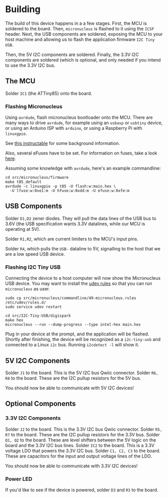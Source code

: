 # Building

The build of this device happens in a a few stages. First, the MCU is soldered
to the board. Then, `micronucleus` is flashed to it using the `ICSP` header.
Next, the USB components are soldered, exposing the MCU to your host machine
and allowing us to flash the application firmware `I2C Tiny USB`.

Then, the 5V I2C components are soldered. Finally, the 3.3V I2C components
are soldered (which is optional, and only needed if you intend to use the
3.3V I2C bus.

## The MCU

Solder `IC1` (the ATTiny85) onto the board.

### Flashing Micronucleus

Using `avrdude`, flash micronucleus bootloader onto the MCU. There are many
ways to drive `avrdude`, for example using an `usbasp` or `usbtiny` device,
or using an Arduino ISP with `arduino`, or using a Raspberry Pi with
`linuxgpio`.

See [this instructable](https://www.instructables.com/id/Refresh-Your-DigiSpark-clone-With-a-Smaller-Bootlo/)
for some background information.

Also, several eFuses have to be set. For information on fuses, take a look
[here](http://www.engbedded.com/fusecalc/).

Assuming some knowledge with `avrdude`, here's an example
commandline:

```
cd src/micronucleus/firmware
make t85_default
avrdude -c linuxgpio -p t85 -U flash:w:main.hex \
  -U lfuse:w:0xe1:m -U hfuse:w:0xdd:m -U efuse:w:0xfe:m
```

## USB Components

Solder `D1,D2` zener diodes. They will pull the data lines of the USB bus
to 3.6V (the USB specification wants 3.3V datalines, while our MCU is operating
at 5V). 

Solder `R1,R2`, which are current limiters to the MCU's input pins.

Solder `R4`, which pulls the `USB-` dataline to 5V, signalling to the host
that we are a low speed USB device.

### Flashing I2C Tiny USB

Connecting the device to a host computer will now show the Micronucleus USB
device. You may want to install the [udev rules](https://github.com/micronucleus/micronucleus/blob/master/commandline/49-micronucleus.rules)
so that you can run `micronucleus` as user.

```
sudo cp src/micronucleus/commandline/49-micronucleus.rules /etc/udev/rules.d/
sudo service udev restart

cd src/I2C-Tiny-USB/digispark
make hex
micronucleus --run --dump-progress --type intel-hex main.hex
```

Plug in your device at the prompt, and the application will be flashed. Shortly
after finishing, the device will be recognized as a `i2c-tiny-usb` and connected
to a Linux `i2c` bus. Running `i2cdetect -l` will show it.

## 5V I2C Components

Solder `J1` to the board. This is the 5V I2C bus Qwiic connector.
Solder `R6, R8` to the board. These are the I2C pullup resistors for the 5V bus.

You should now be able to communicate with 5V I2C devices!

## Optional Components

### 3.3V I2C Components

Solder `J2` to the board. This is the 3.3V I2C bus Qwiic connector.
Solder `R5, R7` to the board. These are the I2C pullup resistors for the 3.3V
bus.
Solder `Q1, Q2` to the board. These are level shifters between the 5V logic on
the board and the 3.3V I2C bus lines.
Solder `IC2` to the board. This is a 3.3V voltage LDO that powers the 3.3V I2C
bus.
Solder `C1, C2, C3` to the board. These are capacitors for the input and output
voltage lines of the LDO.

You should now be able to communicate with 3.3V I2C devices!

### Power LED

If you'd like to see if the device is powered, solder `D3` and `R3` to the
board.
